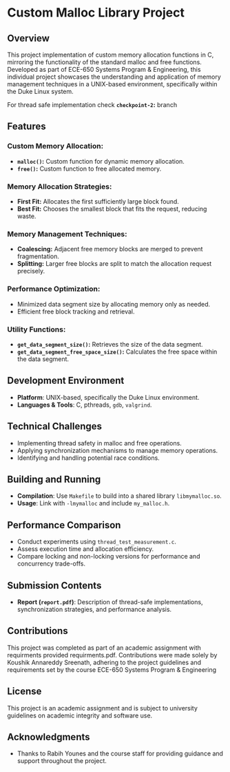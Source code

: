 # Custom Malloc Library Project

## Overview

This project implementation of custom memory allocation functions in C, mirroring the functionality of the standard malloc and free functions. Developed as part of ECE-650 Systems Program & Engineering, this individual project showcases the understanding and application of memory management techniques in a UNIX-based environment, specifically within the Duke Linux system. 

For thread safe implementation check  **`checkpoint-2`:** branch

## Features

### Custom Memory Allocation:
- **`malloc()`:** Custom function for dynamic memory allocation.
- **`free()`:** Custom function to free allocated memory.

### Memory Allocation Strategies:
- **First Fit:** Allocates the first sufficiently large block found.
- **Best Fit:** Chooses the smallest block that fits the request, reducing waste.

### Memory Management Techniques:
- **Coalescing:** Adjacent free memory blocks are merged to prevent fragmentation.
- **Splitting:** Larger free blocks are split to match the allocation request precisely.

### Performance Optimization:
- Minimized data segment size by allocating memory only as needed.
- Efficient free block tracking and retrieval.

### Utility Functions:
- **`get_data_segment_size()`:** Retrieves the size of the data segment.
- **`get_data_segment_free_space_size()`:** Calculates the free space within the data segment.

## Development Environment

- **Platform**: UNIX-based, specifically the Duke Linux environment.
- **Languages & Tools**: C, pthreads, `gdb`, `valgrind`.

## Technical Challenges

- Implementing thread safety in malloc and free operations.
- Applying synchronization mechanisms to manage memory operations.
- Identifying and handling potential race conditions.

## Building and Running

- **Compilation**: Use `Makefile` to build into a shared library `libmymalloc.so`.
- **Usage**: Link with `-lmymalloc` and include `my_malloc.h`.

## Performance Comparison

- Conduct experiments using `thread_test_measurement.c`.
- Assess execution time and allocation efficiency.
- Compare locking and non-locking versions for performance and concurrency trade-offs.

## Submission Contents

- **Report (`report.pdf`)**: Description of thread-safe implementations, synchronization strategies, and performance analysis.

## Contributions

This project was completed as part of an academic assignment with requirments provided requirments.pdf. Contributions were made solely by Koushik Annareddy Sreenath, adhering to the project guidelines and requirements set by the course ECE-650 Systems Program & Engineering

## License

This project is an academic assignment and is subject to university guidelines on academic integrity and software use.

## Acknowledgments

- Thanks to Rabih Younes and the course staff for providing guidance and support throughout the project.


